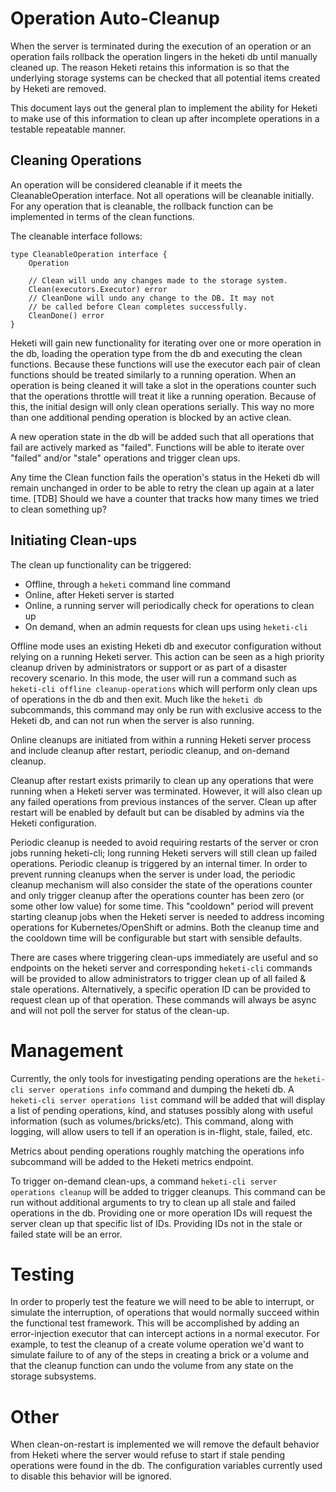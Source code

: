 
# Operation Auto-Cleanup

When the server is terminated during the execution of an operation or
an operation fails rollback the operation lingers in the heketi db
until manually cleaned up. The reason Heketi retains this information
is so that the underlying storage systems can be checked that all
potential items created by Heketi are removed.

This document lays out the general plan to implement the ability
for Heketi to make use of this information to clean up after
incomplete operations in a testable repeatable manner.


## Cleaning Operations

An operation will be considered cleanable if it meets the
CleanableOperation interface. Not all operations will be cleanable
initially. For any operation that is cleanable, the rollback
function can be implemented in terms of the clean functions.

The cleanable interface follows:
```golang
type CleanableOperation interface {
    Operation

    // Clean will undo any changes made to the storage system.
    Clean(executors.Executor) error
    // CleanDone will undo any change to the DB. It may not
    // be called before Clean completes successfully.
    CleanDone() error
}
```

Heketi will gain new functionality for iterating over one or
more operation in the db, loading the operation type from the
db and executing the clean functions. Because these functions
will use the executor each pair of clean functions should
be treated similarly to a running operation. When an operation
is being cleaned it will take a slot in the operations counter
such that the operations throttle will treat it like a running
operation. Because of this, the initial design will only
clean operations serially. This way no more than one additional
pending operation is blocked by an active clean.

A new operation state in the db will be added such that all
operations that fail are actively marked as "failed". Functions
will be able to iterate over "failed" and/or "stale" operations
and trigger clean ups.

Any time the Clean function fails the operation's status in the
Heketi db will remain unchanged in order to be able to retry
the clean up again at a later time. [TDB] Should we have a
counter that tracks how many times we tried to clean something
up?


## Initiating Clean-ups

The clean up functionality can be triggered:
* Offline, through a `heketi` command line command
* Online, after Heketi server is started
* Online, a running server will periodically check for operations to clean up
* On demand, when an admin requests for clean ups using `heketi-cli`


Offline mode uses an existing Heketi db and executor configuration without
relying on a running Heketi server. This action can be seen as a high
priority cleanup driven by administrators or support or as part of a
disaster recovery scenario. In this mode, the user will run a command
such as `heketi-cli offline cleanup-operations` which will perform only
clean ups of operations in the db and then exit.
Much like the `heketi db` subcommands, this command may only be run
with exclusive access to the Heketi db, and can not run when the server
is also running.

Online cleanups are initiated from within a running Heketi server process
and include cleanup after restart, periodic cleanup, and on-demand cleanup.

Cleanup after restart exists primarily to clean up any operations
that were running when a Heketi server was terminated. However, it will
also clean up any failed operations from previous instances of the
server. Clean up after restart will be enabled by default but can be
disabled by admins via the Heketi configuration.

Periodic cleanup is needed to avoid requiring restarts of the server
or cron jobs running heketi-cli; long running Heketi servers will
still clean up failed operations. Periodic cleanup is triggered by
an internal timer. In order to prevent running cleanups when the
server is under load, the periodic cleanup mechanism will also
consider the state of the operations counter and only trigger cleanup
after the operations counter has been zero (or some other low value)
for some time. This "cooldown" period will prevent starting cleanup
jobs when the Heketi server is needed to address incoming
operations for Kubernetes/OpenShift or admins. Both the cleanup time
and the cooldown time will be configurable but start with sensible
defaults.

There are cases where triggering clean-ups immediately are useful
and so endpoints on the heketi server and corresponding
`heketi-cli` commands will be provided to allow administrators to
trigger clean up of all failed & stale operations. Alternatively,
a specific operation ID can be provided to request clean up of
that operation. These commands will always be async and will not
poll the server for status of the clean-up.


# Management

Currently, the only tools for investigating pending operations are
the `heketi-cli server operations info` command and dumping the
heketi db. A `heketi-cli server operations list` command will be
added that will display a list of pending operations, kind, and statuses
possibly along with useful information (such as volumes/bricks/etc).
This command, along with logging, will allow users to tell if an
operation is in-flight, stale, failed, etc.

Metrics about pending operations roughly matching the operations info
subcommand will be added to the Heketi metrics endpoint.

To trigger on-demand clean-ups, a command
`heketi-cli server operations cleanup` will be added to trigger cleanups.
This command can be run without additional arguments to try to
clean up all stale and failed operations in the db. Providing one
or more operation IDs will request the server clean up that
specific list of IDs. Providing IDs not in the stale or failed
state will be an error.


# Testing

In order to properly test the feature we will need to be able to
interrupt, or simulate the interruption, of operations that would
normally succeed within the functional test framework. This will
be accomplished by adding an error-injection executor that can
intercept actions in a normal executor. For example, to test the
cleanup of a create volume operation we'd want to simulate failure
to of any of the steps in creating a brick or a volume and that
the cleanup function can undo the volume from any state on
the storage subsystems.


# Other

When clean-on-restart is implemented we will remove the default behavior
from Heketi where the server would refuse to start if stale pending
operations were found in the db. The configuration variables currently
used to disable this behavior will be ignored.


